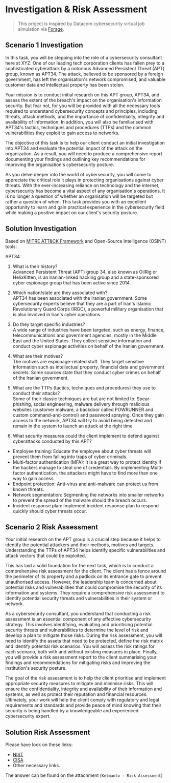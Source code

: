 # Investigation & Risk Assessment
> This project is inspired by Datacom cybersecurity virtual job simulation via [Forage](https://www.theforage.com/simulations/datacom/cybersecurity-zm6d). 

## Scenario 1 Investigation 

In this task, you will be stepping into the role of a cybersecurity consultant here at XYZ. One of our leading tech corporation clients has fallen prey to a sophisticated cyberattack by a notorious Advanced Persistent Threat (APT) group, known as APT34. The attack, believed to be sponsored by a foreign government, has left the organisation's network compromised, and valuable customer data and intellectual property has been stolen.

Your mission is to conduct initial research on this APT group, APT34, and assess the extent of the breach's impact on the organisation's information security. But fear not, for you will be provided with all the necessary tools required to understand cybersecurity concepts and principles, including threats, attack methods, and the importance of confidentiality, integrity and availability of information. In addition, you will also be familiarised with APT34's tactics, techniques and procedures (TTPs) and the common vulnerabilities they exploit to gain access to networks.

The objective of this task is to help our client conduct an initial investigation into APT34 and evaluate the potential impact of the attack on the organization. As a result, you will need to produce a comprehensive report documenting your findings and outlining key recommendations for improving the organisation's cybersecurity posture.

As you delve deeper into the world of cybersecurity, you will come to appreciate the critical role it plays in protecting organisations against cyber threats. With the ever-increasing reliance on technology and the internet, cybersecurity has become a vital aspect of any organisation's operations. It is no longer a question of whether an organisation will be targeted but rather a question of when. This task provides you with an excellent opportunity to learn and gain practical experience in the cybersecurity field while making a positive impact on our client's security posture.

## Solution Investigation
Based on [MITRE ATT&CK Framework](https://attack.mitre.org/) and Open-Source Intelligence (OSINT) tools:

APT34

1. What is their history? <br>
Advanced Persistent Threat (APT) group 34, also known as OilRig or HelixKitten, is an Iranian-linked hacking group and a state-sponsored cyber espionage group that has been active since 2014. 

2. Which nation/state are they associated with? <br>
APT34 has been associated with the Iranian government. Some cybersecurity experts believe that they are a part of Iran's Islamic Revolutionary Guard Corps (IRGC), a powerful military organisation that is also involved in Iran's cyber operations.

3. Do they target specific industries? <br>
A wide range of industries have been targeted, such as energy, finance, telecommunications and government agencies, mostly in the Middle East and the United States. They collect sensitive information and conduct cyber espionage activities on behalf of the Iranian government.

4. What are their motives? <br>
The motives are espionage-related stuff. They target sensitive information such as intellectual property, financial data and government secrets. Some sources state that they conduct cyber crimes on behalf of the Iranian government. 

5. What are the TTPs (tactics, techniques and procedures) they use to conduct their attacks? <br>
Some of their classic techniques are but are not limited to: Spear-phishing, social engineering, malware delivery through malicious websites (customer malware, a backdoor called POWRUNNER and custom command-and-control) and password spraying. Once they gain access to the network, APT34 will try to avoid being detected and remain in the system to launch an attack at the right time. 

6. What security measures could the client implement to defend against cyberattacks conducted by this APT? <br>

* Employee training: Educate the employee about cyber threats will prevent them from falling into traps of cyber criminals. 
* Multi-factor authentication (MFA): It is a great way to protect identity if the hackers manage to steal one of credentials. By implementing Multi-factor authentication, the attackers might have to find more than one way to gain access.
* Endpoint protection: Anti-virus and anti-malware can protect us from known threats.
* Network segmentation: Segmenting the networks into smaller networks to prevent the spread of the malware should the breach occurs.
* Incident response plan: Implement incident response plan to respond quickly should cyber threats occur.  

 
## Scenario 2 Risk Assessment

Your initial research on the APT group is a crucial step because it helps to identify the potential attackers and their methods, motives and targets. Understanding the TTPs of APT34 helps identify specific vulnerabilities and attack vectors that could be exploited. 

This has laid a solid foundation for the next task, which is to conduct a comprehensive risk assessment for the client. The client has a fence around the perimeter of its property and a padlock on its entrance gate to prevent unauthorised access. However, the leadership team is concerned about potential risks and vulnerabilities that could compromise the security of its information and systems. They require a comprehensive risk assessment to identify potential security threats and vulnerabilities in their system or network.

As a cybersecurity consultant, you understand that conducting a risk assessment is an essential component of any effective cybersecurity strategy. This involves identifying, evaluating and prioritising potential security threats and vulnerabilities to determine the level of risk and develop a plan to mitigate those risks. During the risk assessment, you will need to identify the assets that need to be protected, define the risk matrix and identify potential risk scenarios. You will assess the risk ratings for each scenario, both with and without existing measures in place. Finally, you will provide a risk assessment report to the client summarising your findings and recommendations for mitigating risks and improving the institution's security posture.

The goal of the risk assessment is to help the client prioritise and implement appropriate security measures to mitigate and minimise risks. This will ensure the confidentiality, integrity and availability of their information and systems, as well as protect their reputation and financial resources. Ultimately, your work will help the client comply with regulatory and legal requirements and standards and provide peace of mind knowing that their security is being handled by a knowledgeable and experienced cybersecurity expert.

## Solution Risk Assessment
Please have look on these links: 
* [NIST](https://nvlpubs.nist.gov/nistpubs/Legacy/SP/nistspecialpublication800-30r1.pdf)
* [CISA](https://www.cisa.gov/sites/default/files/video/22_1201_safecom_guide_to_cybersecurity_risk_assessment_508-r1.pdf)
* Other necessary links.

The answer can be found on the attachment (`Ketmanto - Risk Assessment`)
